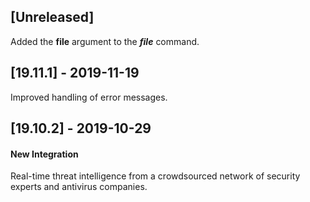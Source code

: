 ## [Unreleased]
Added the **file** argument to the ***file*** command.


## [19.11.1] - 2019-11-19
Improved handling of error messages.


## [19.10.2] - 2019-10-29
#### New Integration
Real-time threat intelligence from a crowdsourced network of security experts and antivirus companies.
